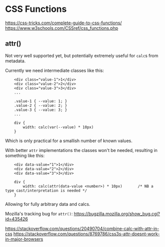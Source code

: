 CSS Functions
=============

https://css-tricks.com/complete-guide-to-css-functions/
https://www.w3schools.com/CSSref/css_functions.php




attr()
------

Not very well supported yet, but potentially extremely useful for `calc`s from metadata.

Currently we need intermediate classes like this:
```
	<div class="value-1">1</div>
	<div class="value-2">2</div>
	<div class="value-3">3</div>
	...

	.value-1 { --value: 1; }
	.value-2 { --value: 2; }
	.value-3 { --value: 3; }
	...

	div {
		width: calc(var(--value) * 10px)
	}
```
Which is only practical for a smallish number of known values.

With better `attr` implementations the classes won't be needed, resulting in something like this:

```
	<div data-value="1">1</div>
	<div data-value="2">2</div>
	<div data-value="3">3</div>

	div {
		width: calc(attr(data-value <number>) * 10px)		/* NB a type cast/interpretation is needed */
	}

```
Allowing for fully arbitrary data and calcs.


Mozilla's tracking bug for `attr()`:
https://bugzilla.mozilla.org/show_bug.cgi?id=435426

https://stackoverflow.com/questions/20490704/combine-calc-with-attr-in-css
https://stackoverflow.com/questions/8769786/css3s-attr-doesnt-work-in-major-browsers
